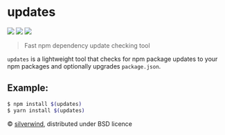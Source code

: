 # updates
[![](https://img.shields.io/npm/v/updates.svg?style=flat)](https://www.npmjs.org/package/updates) [![](https://img.shields.io/npm/dm/updates.svg)](https://www.npmjs.org/package/updates) [![](https://api.travis-ci.org/silverwind/updates.svg?style=flat)](https://travis-ci.org/silverwind/updates)
> Fast npm dependency update checking tool

`updates` is a lightweight tool that checks for npm package updates to your npm packages and optionally upgrades `package.json`.

## Example:
```sh
$ npm install $(updates)
$ yarn install $(updates)
```

© [silverwind](https://github.com/silverwind), distributed under BSD licence
